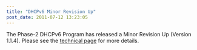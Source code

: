 ```yaml
---
title: "DHCPv6 Minor Revision Up"
post_date: 2011-07-12 13:23:05
---
```

The Phase-2 DHCPv6 Program has released a Minor Revision Up (Version 1.1.4). Please see the [technical page](../resources/dhcpv6.html) for more details.
